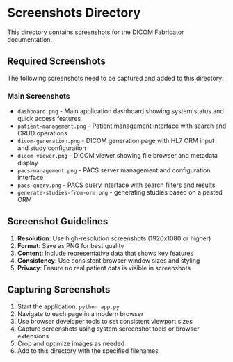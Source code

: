 # Screenshots Directory

This directory contains screenshots for the DICOM Fabricator documentation.

## Required Screenshots

The following screenshots need to be captured and added to this directory:

### Main Screenshots
- `dashboard.png` - Main application dashboard showing system status and quick access features
- `patient-management.png` - Patient management interface with search and CRUD operations
- `dicom-generation.png` - DICOM generation page with HL7 ORM input and study configuration
- `dicom-viewer.png` - DICOM viewer showing file browser and metadata display
- `pacs-management.png` - PACS server management and configuration interface
- `pacs-query.png` - PACS query interface with search filters and results
- `generate-studies-from-orm.png` - generating studies based on a pasted ORM

## Screenshot Guidelines

1. **Resolution**: Use high-resolution screenshots (1920x1080 or higher)
2. **Format**: Save as PNG for best quality
3. **Content**: Include representative data that shows key features
4. **Consistency**: Use consistent browser window sizes and styling
5. **Privacy**: Ensure no real patient data is visible in screenshots

## Capturing Screenshots

1. Start the application: `python app.py`
2. Navigate to each page in a modern browser
3. Use browser developer tools to set consistent viewport sizes
4. Capture screenshots using system screenshot tools or browser extensions
5. Crop and optimize images as needed
6. Add to this directory with the specified filenames



